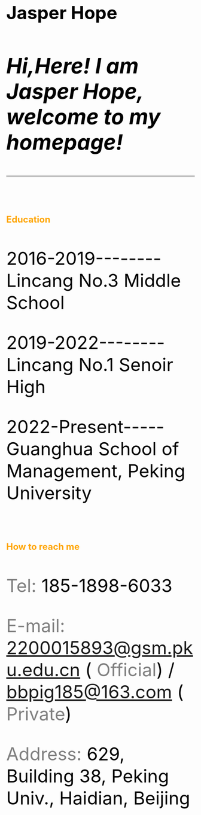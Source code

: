 # <font color="black" size=7>Jasper Hope
### *Hi,Here! I am Jasper Hope, welcome to my homepage!*
---
## <font color="orange" size=5>Education</font>
  2016-2019--------Lincang No.3 Middle School
  
  2019-2022--------Lincang No.1 Senoir High
  
  2022-Present-----Guanghua School of Management, Peking University
  
## <font color="orange" size=5>How to reach me</font>
  <font color="gray">Tel:</font> 185-1898-6033
  
  <font color="gray">E-mail:</font> 2200015893@gsm.pku.edu.cn ( <font color="gray">Official</font>) / bbpig185@163.com ( <font color="gray">Private</font>)
  
  <font color="gray">Address:</font> 629, Building 38, Peking Univ., Haidian, Beijing
